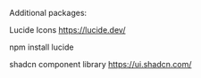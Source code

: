 Additional packages:

Lucide Icons
https://lucide.dev/

npm install lucide

shadcn component library
https://ui.shadcn.com/

